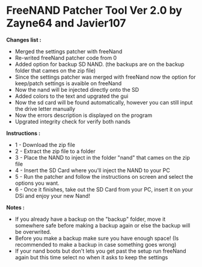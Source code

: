 # FreeNAND Patcher Tool Ver 2.0 by Zayne64 and Javier107

<b>Changes list :</b>
<ul>
  <li>Merged the settings patcher with freeNand</li>
  <li>Re-writed freeNand patcher code from 0</li>
  <li>Added option for backup SD NAND. (the backups are on the backup folder that cames on the zip file)</li>
  <li>Since the settings patcher was merged with freeNand now the option for keep/patch settings is avaible on freeNand</li>
  <li>Now the nand will be injected directly onto the SD</li>
  <li>Added colors to the text and upgrated the gui</li>
  <li>Now the sd card will be found automatically, however you can still input the drive letter manually</li>
  <li>Now the errors description is displayed on the program</li>
  <li>Upgrated integrity check for verify both nands</li>
  </ul>

<b>Instructions :</b>
<ul>
  <li>1 - Download the zip file</li>
  <li>2 - Extract the zip file to a folder</li>
  <li>3 - Place the NAND to inject in the folder "nand" that cames on the zip file</li>
  <li>4 - Insert the SD Card where you'll inject the NAND to your PC</li>
  <li>5 - Run the patcher and follow the instructions on screen and select the options you want.</li>
  <li>6 - Once it finishes, take out the SD Card from your PC, insert it on your DSi and enjoy your new Nand!</li>
  </ul>

<b>Notes :</b>

<ul>
  <li>If you already have a backup on the "backup" folder, move it somewhere safe before making a backup again or else the backup will be overwrited.</li>
  <li>Before you make a backup make sure you have enough space! (Is recommended to make a backup in case something goes wrong)</li>
  <li>If your nand boots but don't lets you get past the setup run freeNand again but this time select no when it asks to keep the settings</li>
  </ul>
